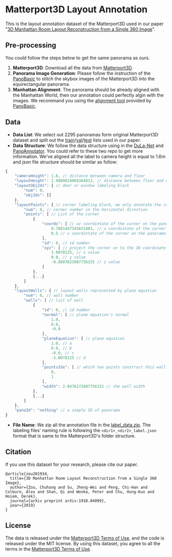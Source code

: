 # Matterport3D Layout Annotation

This is the layout annotation dataset of the Matterport3D used in our paper "[3D Manhattan Room Layout Reconstruction from a Single 360 Image](http://arxiv.org/abs/1910.04099)".

## Pre-processing
You could follow the steps below to get the same panorama as ours.
1. **Matterport3D**: Download all the data from [Matterport3D](https://github.com/niessner/Matterport).
2. **Panorama Image Generation**: Please follow the instruction of the [PanoBasic](https://github.com/yindaz/PanoBasic/blob/master/demo_matterport.m#L44) to stitch the skybox images of the Matterport3D into the equirectangular panorama.
3. **Manhattan Alignment**: The panorama should be already aligned with the Manhattan World, then our annotation could perfectly algin with the images. We recommand you using the [alignment tool](https://github.com/SunDaDenny/PanoAnnotator#pre-process) provided by [PanoBasic](https://github.com/yindaz/PanoBasic).

## Data
* **Data List**: We select out 2295 panoramas form original Matterport3D dataset and split out the [train](data_list/mp3d_train.txt)/[val](data_list/mp3d_val.txt)/[test](data_list/mp3d_test.txt) lists used in our paper.
* **Data Structure**: We follow the data structure using in the [DuLa-Net](https://github.com/SunDaDenny/DuLa-Net) and [PanoAnnotator](https://github.com/SunDaDenny/PanoAnnotator). You could refer to these two repo to get more information. We've aligned all the label to camera height is equal to 1.6m and json file structure should be similar as follow:
```javascript
{
    "cameraHeight": 1.6, // distance between camera and floor
    "layoutHeight": 2.9809624004364013, // distance between floor and ceiling
    "layoutObj2ds": { // door or window labeling block
        "num": 0,
        "obj2ds": []
    },
    "layoutPoints": { // corner labeling block, we only annotate the corner in the horizontal direction because you can easily get the corner in the vertical direction from cameraHeight and layoutHeight.
        "num": 6, // corner number in the horizontal direction
        "points": [ // List of the corner
            {
                "coords": [ // uv coordintate of the corner on the panorama
                    0.7081447345651483, // u coordintate of the corner on the panorama
                    0.5 // v coordintate of the corner on the panorama. We annotate on horizon line, then calculate the vertical position by cameraHeight and layoutHeight.
                ],
                "id": 0, // id number
                "xyz": [ // project the corner on to the 3D coordinate 
                    3.0078125, // x value
                    0.0, // y value
                    -0.8097623087756155 // z value
                ]
            },
            {...}
        ]
    },
    "layoutWalls": { // layout walls represented by plane equation
        "num": 6, // wall number
        "walls": [ // list of wall
            {
                "id": 0, // id number
                "normal": [ // plane equation's normal
                    1.0,
                    0.0,
                    -0.0
                ],
                "planeEquation": [ // plane equation
                    1.0, // a
                    0.0, // b
                    -0.0, // c
                    -3.0078125 // d
                ],
                "pointsIdx": [ // which two points construct this wall
                    0,
                    1
                ],
                "width": 2.8476272687756152 // the wall width
            },
            {...}
        ]
    },
    "panoId": "nothing" // a simple ID of panorama
}
```
* **File Name**: We zip all the annotation file in the [label_data.zip](label_data.zip). The labeling files' naming rule is following the `<dir1>_<dir2>_label.json` format that is same to the Matterport3D's folder structure.

## Citation
If you use this dataset for your research, please cite our paper.
```
@article{zou20193d,
  title={3D Manhattan Room Layout Reconstruction from a Single 360 Image},
  author={Zou, Chuhang and Su, Jheng-Wei and Peng, Chi-Han and Colburn, Alex and Shan, Qi and Wonka, Peter and Chu, Hung-Kuo and Hoiem, Derek},
  journal={arXiv preprint arXiv:1910.04099},
  year={2019}
}
```

## License

The data is released under the [Matterport3D Terms of Use](http://kaldir.vc.in.tum.de/matterport/MP_TOS.pdf), and the code is released under the MIT license. By using this dataset, you agree to all the terms in the [Matterport3D Terms of Use](http://kaldir.vc.in.tum.de/matterport/MP_TOS.pdf).
